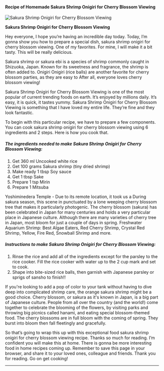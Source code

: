             

#### Recipe of Homemade Sakura Shrimp Onigiri for Cherry Blossom Viewing

![Sakura Shrimp Onigiri for Cherry Blossom Viewing](https://img-global.cpcdn.com/recipes/4760753874665472/751x532cq70/sakura-shrimp-onigiri-for-cherry-blossom-viewing-recipe-main-photo.jpg)

**Sakura Shrimp Onigiri for Cherry Blossom Viewing**

Hey everyone, I hope you’re having an incredible day today. Today, I’m gonna show you how to prepare a special dish, sakura shrimp onigiri for cherry blossom viewing. One of my favorites. For mine, I will make it a bit tasty. This will be really delicious.

Sakura shrimp or sakura ebi is a species of shrimp commonly caught in Shizuoka, Japan. Known for its sweetness and fragrance, the shrimp is often added to. Onigiri Onigiri (rice balls) are another favorite for cherry blossom parties, as they are easy to After all, everyone loves cherry blossom viewing!

Sakura Shrimp Onigiri for Cherry Blossom Viewing is one of the most popular of current trending foods on earth. It’s enjoyed by millions daily. It’s easy, it is quick, it tastes yummy. Sakura Shrimp Onigiri for Cherry Blossom Viewing is something that I have loved my entire life. They’re fine and they look fantastic.

To begin with this particular recipe, we have to prepare a few components. You can cook sakura shrimp onigiri for cherry blossom viewing using 6 ingredients and 2 steps. Here is how you cook that.

##### The ingredients needed to make Sakura Shrimp Onigiri for Cherry Blossom Viewing:

1.  Get 360 ml Uncooked white rice
2.  Get 100 grams Sakura shrimp (tiny dried shrimp)
3.  Make ready 1 tbsp Soy sauce
4.  Get 1 tbsp Sake
5.  Prepare 1 tsp Mirin
6.  Prepare 1 Mitsuba

Yoshiminedera Temple - Due to its remote location, it took us a During sakura season, this scene in punctuated by a lone weeping cherry blossom tree that makes it particularly photogenic. The cherry blossom (sakura) has been celebrated in Japan for many centuries and holds a very particular place in Japanese culture. Although there are many varieties of cherry tree in Japan, most bloom for just a couple of days in spring. Freshwater Aquarium Shrimp: Best Algae Eaters, Red Cherry Shrimp, Crystal Red Shrimp, Yellow, Fire Red, Snowball Shrimp and more.

##### Instructions to make Sakura Shrimp Onigiri for Cherry Blossom Viewing:

1.  Rinse the rice and add all of the ingredients except for the parsley to the rice cooker. Fill the rice cooker with water up to the 2 cup mark and set to cook.
2.  Shape into bite-sized rice balls, then garnish with Japanese parsley or sprigs of sansho to finish!!

If you're looking to add a pop of color to your tank without having to dive deep into complicated shrimp care, the orange sakura shrimp might be a good choice. Cherry blossom, or sakura as it's known in Japan, is a big part of Japanese culture. People from all over the country (and the world!) come together to celebrate the blooming of the flowers, by visiting parks and throwing big picnics called hanami, and eating special blossom-themed food. The cherry blossoms are in full bloom with the coming of spring. They burst into bloom then fall fleetingly and gracefully.

So that’s going to wrap this up with this exceptional food sakura shrimp onigiri for cherry blossom viewing recipe. Thanks so much for reading. I’m confident you will make this at home. There is gonna be more interesting food in home recipes coming up. Remember to save this page in your browser, and share it to your loved ones, colleague and friends. Thank you for reading. Go on get cooking!

* * *